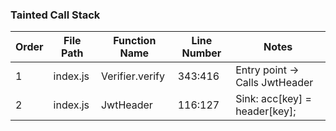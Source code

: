 ### Tainted Call Stack

| Order | File Path              | Function Name      | Line Number | Notes                             |
|-------|------------------------|--------------------|-------------|-----------------------------------|
| 1     | index.js               | Verifier.verify    | 343:416     | Entry point -> Calls JwtHeader    |
| 2     | index.js               | JwtHeader          | 116:127     | Sink: acc\[key\] = header\[key\]; |

